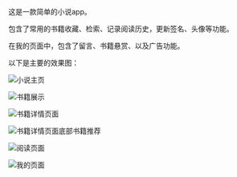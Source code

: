 这是一款简单的小说app。

包含了常用的书籍收藏、检索、记录阅读历史，更新签名、头像等功能。

在我的页面中，包含了留言、书籍悬赏、以及广告功能。

以下是主要的效果图：

![小说主页](https://github.com/hljandroid/fun_read/blob/master/screenShots/home.png)

![书籍展示](https://github.com/hljandroid/fun_read/blob/master/screenShots/shelf.png)

![书籍详情页面](https://github.com/hljandroid/fun_read/blob/master/screenShots/book_info1.png)

![书籍详情页面底部书籍推荐](https://github.com/hljandroid/fun_read/blob/master/screenShots/book_info2.png)

![ 阅读页面](https://github.com/hljandroid/fun_read/blob/master/screenShots/read.png)

![我的页面](https://github.com/hljandroid/fun_read/blob/master/screenShots/persion.png)
